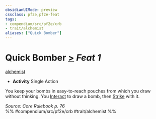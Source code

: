 ```yaml
---
obsidianUIMode: preview
cssclass: pf2e,pf2e-feat
tags:
- compendium/src/pf2e/crb
- trait/alchemist
aliases: ["Quick Bomber"]
---
```

# Quick Bomber  [>](rules/core-rulebook/chapter-9-playing-the-game.md#Actions "Single Action") *Feat 1*  
[alchemist](rules/traits/alchemist.md)  

- **Activity** Single Action

You keep your bombs in easy-to-reach pouches from which you draw without thinking. You [Interact](rules/actions/interact.md) to draw a bomb, then [Strike](rules/actions/strike.md) with it.

*Source: Core Rulebook p. 76*  
%% #compendium/src/pf2e/crb #trait/alchemist %%